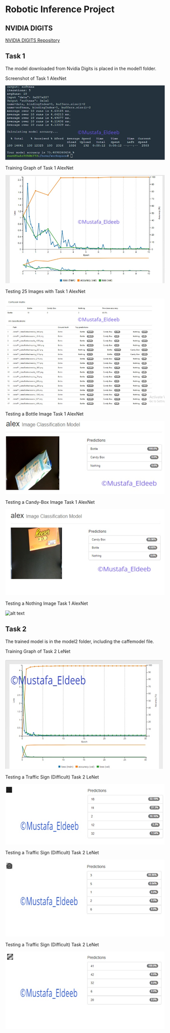 # Robotic Inference Project


[//]: # (Image References)

[Alex]:./figures/AlexNet_digits.png "Screenshot of Task 1 AlexNet"
[graph]:./figures/graph.png "Training Graph of Task 1 AlexNet"
[img20]:./figures/many_classification.png "Testing 20 Images with Task 1 AlexNet"
[bot]:./figures/bottle_test.png "Testing a Bottle Image Task 1 AlexNet"
[can]:./figures/candy_test.png "Testing a Candy-Box Image Task 1 AlexNet"
[no]:./figures/nothing.png "Testing a Nothing Image Task 1 AlexNet"

[tg]:./figures/Traffic_graph.png "Training Graph of Task 2 LeNet"


[t1]:./figures/T1_test.png "Testing a Traffic Sign (Difficult) Task 2 LeNet"
[t2]:./figures/T2_test.png "Testing a Traffic Sign (Difficult) Task 2 LeNet"
[t3]:./figures/T11_test.png "Testing a Traffic Sign (Difficult) Task 2 LeNet"


## NVIDIA DIGITS
[NVIDIA DIGITS Repository](https://github.com/NVIDIA/DIGITS)

## Task 1

The model downloaded from Nvidia Digits is placed in the model1 folder.

Screenshot of Task 1 AlexNet  

![alt text][Alex] 

Training Graph of Task 1 AlexNet 

![alt text][graph] 

Testing 25 Images with Task 1 AlexNet  

![alt text][img20] 

Testing a Bottle Image Task 1 AlexNet  

![alt text][bot] 

Testing a Candy-Box Image Task 1 AlexNet  

![alt text][can] 

Testing a Nothing Image Task 1 AlexNet  

![alt text][no] 


## Task 2
The trained model is in the model2 folder, including the caffemodel file.

Training Graph of Task 2 LeNet  

![alt text][tg]  



Testing a Traffic Sign (Difficult) Task 2 LeNet  

![alt text][t1]  

Testing a Traffic Sign (Difficult) Task 2 LeNet  

![alt text][t2]  

Testing a Traffic Sign (Difficult) Task 2 LeNet  

![alt text][t3]  
